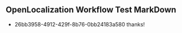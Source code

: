 ## OpenLocalization Workflow Test MarkDown
* 26bb3958-4912-429f-8b76-0bb24183a580 thanks!

<!--HONumber=Aug16_HO3-->


